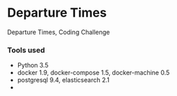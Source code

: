 # Departure Times
Departure Times, Coding Challenge

### Tools used
* Python 3.5
* docker 1.9, docker-compose 1.5, docker-machine 0.5
* postgresql 9.4, elasticsearch 2.1
* 